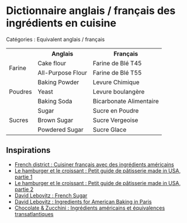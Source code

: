 # Dictionnaire anglais / français des ingrédients en cuisine

Catégories : Equivalent anglais / français

<table>
    <tr>
        <th></th>
        <th>Anglais</th>
        <th>Français</th>
    </tr>
    <tr>
        <td rowspan=2>Farine</td>
        <td>Cake flour</td>
        <td>Farine de Blé T45</td>
    </tr>
    <tr>
        <td>All-Purpose Flour</td>
        <td>Farine de Blé T55</td>
    </tr>
    <tr>
        <td rowspan=3>Poudres</td>
        <td>Baking Powder</td>
        <td>Levure Chimique</td>
    </tr>
    <tr>
        <td>Yeast</td>
        <td>Levure boulangère</td>
    </tr>
    <tr>
        <td>Baking Soda</td>
        <td>Bicarbonate Alimentaire</td>
    </tr>
    <tr>
        <td rowspan=3>Sucres</td>
        <td>Sugar</td>
        <td>Sucre en Poudre</td>
    </tr>
    <tr>
        <td>Brown Sugar</td>
        <td>Sucre Vergeoise</td>
    </tr>
    <tr>
        <td>Powdered Sugar</td>
        <td>Sucre Glace</td>
    </tr>
</table>

## Inspirations

* [French district : Cuisiner français avec des ingrédients américains](https://frenchdistrict.com/articles/cuisiner-francais-ingredients-americains/)
* [Le hamburger et le croissant : Petit guide de pâtisserie made in USA, partie 1](http://tetellita.blogspot.com/2006/06/petit-guide-de-ptisserie-made-in-usa.html)
* [Le hamburger et le croissant : Petit guide de pâtisserie made in USA, partie 2](http://tetellita.blogspot.com/2006/06/petit-guide-de-ptisserie-made-in-usa_20.html)
* [David Lebovitz : French Sugar](https://www.davidlebovitz.com/french-sugars/)
* [David Lebovitz : Ingredients for American Baking in Paris](https://www.davidlebovitz.com/american-baking/)
* [Chocolate & Zucchini : Ingrédients américains et équivalences transatlantiques](https://cnz.to/vf/ingredients-bons-produits/ingredients-americains-et-equivalences-transatlantiques/)